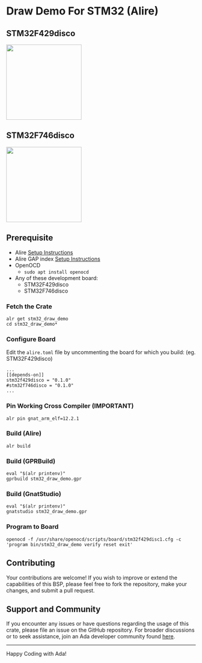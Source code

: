 # Draw Demo For STM32 (Alire)

## STM32F429disco
<img width="200px" src=""/>

## STM32F746disco
<img width="200px" src=""/>

## Prerequisite

- Alire [Setup Instructions](https://github.com/GNAT-Academic-Program#install-alire-an-ada-package-manager)
- Alire GAP index [Setup Instructions](https://github.com/GNAT-Academic-Program#add-the-gap-alire-index-important)
- OpenOCD
    - `sudo apt install openocd`
- Any of these development board:
    - STM32F429disco
    - STM32F746disco

### Fetch the Crate
```console
alr get stm32_draw_demo
cd stm32_draw_demo*
```  

### Configure Board
Edit the `alire.toml` file by uncommenting the board for which you build: (eg. STM32F429disco)
```console
...
[[depends-on]]
stm32f429disco = "0.1.0"
#stm32f746disco = "0.1.0"
...
```
### Pin Working Cross Compiler (IMPORTANT)
```console
alr pin gnat_arm_elf=12.2.1
```

### Build (Alire)
```console
alr build
```

### Build (GPRBuild)
```console
eval "$(alr printenv)"
gprbuild stm32_draw_demo.gpr
```

### Build (GnatStudio)
```console
eval "$(alr printenv)"
gnatstudio stm32_draw_demo.gpr
```

### Program to Board

```console
openocd -f /usr/share/openocd/scripts/board/stm32f429disc1.cfg -c 'program bin/stm32_draw_demo verify reset exit'
```   

## Contributing

Your contributions are welcome! If you wish to improve or extend the capabilities of this BSP, please feel free to fork the repository, make your changes, and submit a pull request.

## Support and Community

If you encounter any issues or have questions regarding the usage of this crate, please file an issue on the GitHub repository. 
For broader discussions or to seek assistance, join an Ada developer community found [here](https://github.com/ohenley/awesome-ada?tab=readme-ov-file#community).

---

Happy Coding with Ada!

